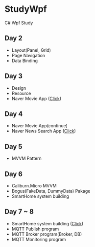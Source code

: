 # StudyWpf
C# Wpf Study

## Day 2
 - Layout(Panel, Grid)
 - Page Navigation
 - Data Binding

## Day 3
 - Design
 - Resource
 - Naver Movie App ([Click](https://github.com/AellimSun/StudyWpf/blob/main/portfolio/README.md#naver-%EC%98%81%ED%99%94%EA%B2%80%EC%83%89))

## Day 4
 - Naver Movie App(continue) 
 - Naver News Search App ([Click](https://github.com/AellimSun/StudyWpf/blob/main/portfolio/README.md#naver-news-search))

## Day 5
 - MVVM Pattern

## Day 6
 - Caliburn.Micro MVVM
 - Bogus(FakeData, DummyData) Pakage
 - SmartHome system building 

## Day 7 ~ 8
 - SmartHome system building ([Click](https://github.com/AellimSun/StudyWpf/blob/main/portfolio/README.md#smarthomemornitoring-app))
 - MQTT Publish program
 - MQTT Broker program(Broker, DB)
 - MQTT Monitoring program
